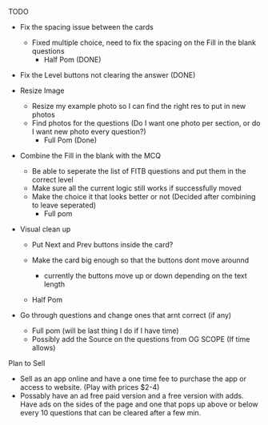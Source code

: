 
TODO

* Fix the spacing issue between the cards
    - Fixed multiple choice, need to fix the spacing on the Fill in the blank questions
        - Half Pom  (DONE)

* Fix the Level buttons not clearing the answer  (DONE)

* Resize Image
    - Resize my example photo so I can find the right res to put in new photos
    - Find photos for the questions (Do I want one photo per section, or do I want new photo every question?)
        - Full Pom  (Done)

*  Combine the Fill in the blank with the MCQ
    - Be able to seperate the list of FITB questions and put them in the correct level
    - Make sure all the current logic still works if successfully moved
    - Make the choice it that looks better or not (Decided after combining to leave seperated)
       - Full pom

* Visual clean up
    - Put Next and Prev buttons inside the card? 
    - Make the card big enough so that the buttons dont move arounnd
        - currently the buttons move up or down depending on the text length

    - Half Pom

* Go through questions and change ones that arnt correct (if any)
    - Full pom (will be last thing I do if I have time)
    - Possibly add the Source on the questions from OG SCOPE (If time allows)


Plan to Sell

 * Sell as an app online and have a one time fee to purchase the app or access to website. (Play with prices $2-4)
 * Possably have an ad free paid version and a free version with adds. Have ads on the sides of the page and one that pops up above or below every 10 questions that can be cleared after a few min. 




